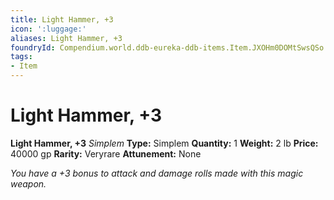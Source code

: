 ```yaml
---
title: Light Hammer, +3
icon: ':luggage:'
aliases: Light Hammer, +3
foundryId: Compendium.world.ddb-eureka-ddb-items.Item.JXOHm0DOMtSwsQSo
tags:
- Item
---
```


# Light Hammer, +3

**Light Hammer, +3**
_Simplem_
**Type:** Simplem
**Quantity:** 1
**Weight:** 2 lb
**Price:** 40000 gp
**Rarity:** Veryrare
**Attunement:** None

*You have a +3 bonus to attack and damage rolls made with this magic weapon.*